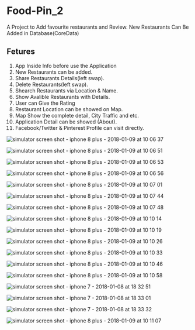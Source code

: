# Food-Pin_2
A Project to Add favourite restaurants and Review.
New Restaurants Can Be Added in Database(CoreData)

## Fetures
1. App Inside Info before use the Application
2. New Restaurants can be added.
3. Share Restaurants Details(left swap).
4. Delete Restaurants(left swap).
5. Shearch Restaurants via Location & Name.
6. Show Avalible Restaurants with Details.
7. User can Give the Rating
8. Restaurant Location can be showed on Map.
9. Map Show the complete detail, City Traffic and etc.
10. Application Detail can be showed (About).
11. Facebook/Twitter & Pinterest Profile can visit directly.


![simulator screen shot - iphone 8 plus - 2018-01-09 at 10 06 37](https://user-images.githubusercontent.com/15088180/34705339-cdb2d38e-f525-11e7-8f2c-d0817f8d2929.png)

![simulator screen shot - iphone 8 plus - 2018-01-09 at 10 06 51](https://user-images.githubusercontent.com/15088180/34705341-cf224b3c-f525-11e7-8ca1-17e8dcb1897f.png)

![simulator screen shot - iphone 8 plus - 2018-01-09 at 10 06 53](https://user-images.githubusercontent.com/15088180/34705342-d173d266-f525-11e7-8604-43f07a031ac0.png)

![simulator screen shot - iphone 8 plus - 2018-01-09 at 10 06 56](https://user-images.githubusercontent.com/15088180/34705343-d1f885b0-f525-11e7-9696-b051d7c678d3.png)

![simulator screen shot - iphone 8 plus - 2018-01-09 at 10 07 01](https://user-images.githubusercontent.com/15088180/34705344-d331bce4-f525-11e7-8fc1-bd6076582187.png)

![simulator screen shot - iphone 8 plus - 2018-01-09 at 10 07 44](https://user-images.githubusercontent.com/15088180/34705345-d56e98e2-f525-11e7-8ea4-d60f6d5429d6.png)

![simulator screen shot - iphone 8 plus - 2018-01-09 at 10 07 48](https://user-images.githubusercontent.com/15088180/34705346-d6943fd8-f525-11e7-9dab-19fe1d380dec.png)

![simulator screen shot - iphone 8 plus - 2018-01-09 at 10 10 14](https://user-images.githubusercontent.com/15088180/34705347-d7f8806e-f525-11e7-8413-5b7426159ad0.png)

![simulator screen shot - iphone 8 plus - 2018-01-09 at 10 10 19](https://user-images.githubusercontent.com/15088180/34705349-d98becfe-f525-11e7-96fd-231b8a42803b.png)

![simulator screen shot - iphone 8 plus - 2018-01-09 at 10 10 26](https://user-images.githubusercontent.com/15088180/34705351-db30ed98-f525-11e7-976a-7173e33574b4.png)

![simulator screen shot - iphone 8 plus - 2018-01-09 at 10 10 33](https://user-images.githubusercontent.com/15088180/34705353-dc4830b0-f525-11e7-9921-7d776960425d.png)

![simulator screen shot - iphone 8 plus - 2018-01-09 at 10 10 46](https://user-images.githubusercontent.com/15088180/34705355-dd87ad5c-f525-11e7-92c3-e0fb3928641f.png)

![simulator screen shot - iphone 8 plus - 2018-01-09 at 10 10 58](https://user-images.githubusercontent.com/15088180/34705357-dec18940-f525-11e7-8cba-4cbf35655c10.png)

![simulator screen shot - iphone 7 - 2018-01-08 at 18 32 51](https://user-images.githubusercontent.com/15088180/34672068-0c8ec758-f4a3-11e7-9f5e-c514a28b7a6d.png)

![simulator screen shot - iphone 7 - 2018-01-08 at 18 33 01](https://user-images.githubusercontent.com/15088180/34672069-0ccba5e2-f4a3-11e7-88c7-02035cff51cb.png)

![simulator screen shot - iphone 7 - 2018-01-08 at 18 33 32](https://user-images.githubusercontent.com/15088180/34672070-0d0bbe66-f4a3-11e7-8d6c-6c2315a76295.png)

![simulator screen shot - iphone 8 plus - 2018-01-09 at 10 11 07](https://user-images.githubusercontent.com/15088180/34705359-dfed39a4-f525-11e7-9c52-955b6d97f9c6.png)
